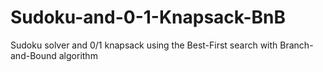 # Sudoku-and-0-1-Knapsack-BnB
Sudoku solver and 0/1 knapsack using the Best-First search with Branch-and-Bound algorithm
